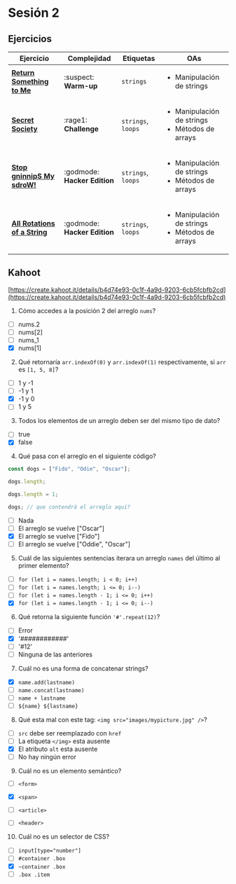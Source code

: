 # Sesión 2

## Ejercicios

| Ejercicio                                                        | Complejidad                    | Etiquetas                    | OAs                                                                               |
| ---------------------------------------------------------------- | ------------------------------ | ---------------------------- | --------------------------------------------------------------------------------- |
| [**Return Something to Me**](../../exercises/return-something-warmup)   | :suspect: **Warm-up**        | `strings`          | <ul><li> Manipulación de strings </li></ul>                             |
| [**Secret Society**](../../exercises/secret-society)                    | :rage1: **Challenge**        | `strings`, `loops` | <ul><li> Manipulación de strings </li><li> Métodos de arrays </li></ul> |     |
| [**Stop gninnipS My sdroW!**](../../exercises/stop-gninnips-my-sdrow) | :godmode: **Hacker Edition** | `strings`, `loops` | <ul><li> Manipulación de strings</li><li> Métodos de arrays </li></ul>  |
| [**All Rotations of a String**](../../exercises/all-rotations) | :godmode: **Hacker Edition** | `strings`, `loops` | <ul><li> Manipulación de strings</li><li> Métodos de arrays </li></ul>  |

## Kahoot

[https://create.kahoot.it/details/b4d74e93-0c1f-4a9d-9203-6cb5fcbfb2cd](https://create.kahoot.it/details/b4d74e93-0c1f-4a9d-9203-6cb5fcbfb2cd)

1. Cómo accedes a la posición 2 del arreglo `nums`?

- [ ] nums.2
- [ ] nums[2]
- [ ] nums_1
- [x] nums[1]

2. Qué retornaría `arr.indexOf(0)` y `arr.indexOf(1)` respectivamente, si `arr` es `[1, 5, 8]`?

- [ ] 1 y -1
- [ ] -1 y 1
- [x] -1 y 0
- [ ] 1 y 5

3. Todos los elementos de un arreglo deben ser del mismo tipo de dato?

- [ ] true
- [x] false

4. Qué pasa con el arreglo en el siguiente código?

```js
const dogs = ["Fido", "Odie", "Oscar"];

dogs.length;

dogs.length = 1;

dogs; // que contendrá el arreglo aquí?
```

- [ ] Nada
- [ ] El arreglo se vuelve ["Oscar"]
- [x] El arreglo se vuelve ["Fido"]
- [ ] El arreglo se vuelve ["Oddie", "Oscar"]

5. Cuál de las siguientes sentencias iterara un arreglo `names` del último al primer elemento?

- [ ] `for (let i = names.length; i < 0; i++)`
- [ ] `for (let i = names.length; i <= 0; i--)`
- [ ] `for (let i = names.length - 1; i <= 0; i++)`
- [x] `for (let i = names.length - 1; i <= 0; i--)`

6. Qué retorna la siguiente función `'#'.repeat(12)`?

- [ ] Error
- [x] '############'
- [ ] '#12'
- [ ] Ninguna de las anteriores

7. Cuál no es una forma de concatenar strings?

- [x] `name.add(lastname)`
- [ ] `name.concat(lastname)`
- [ ] `name + lastname`
- [ ] `${name} ${lastname}`

8. Qué esta mal con este tag: `<img src="images/mypicture.jpg" />`?

- [ ] `src` debe ser reemplazado con `href`
- [ ] La etiqueta `</img>` esta ausente
- [x] El atributo `alt` esta ausente
- [ ] No hay ningún error

9. Cuál no es un elemento semántico?

- [ ] `<form>`
- [x] `<span>`
- [ ] `<article>`
- [ ] `<header>`


10. Cuál no es un selector de CSS?

- [ ] `input[type="number"]`
- [ ] `#container .box`
- [x] `~container .box`
- [ ] `.box .item`
